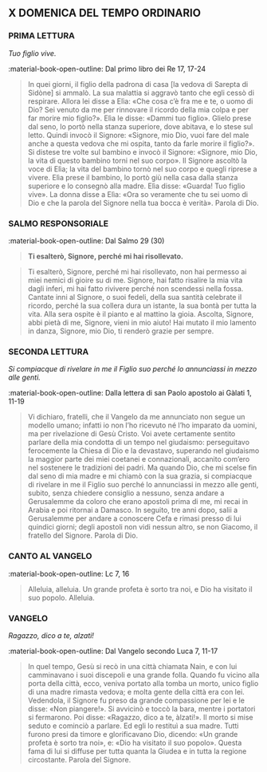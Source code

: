 ## X DOMENICA DEL TEMPO ORDINARIO
> 
### PRIMA LETTURA
*Tuo figlio vive.*

:material-book-open-outline: Dal primo libro dei Re
17, 17-24

> In quei giorni, il figlio della padrona di casa [la vedova di Sarepta di Sidòne] si ammalò. La sua malattia si aggravò tanto che egli cessò di respirare. Allora lei disse a Elìa: «Che cosa c’è fra me e te, o uomo di Dio? Sei venuto da me per rinnovare il ricordo della mia colpa e per far morire mio figlio?». Elìa le disse: «Dammi tuo figlio». Glielo prese dal seno, lo portò nella stanza superiore, dove abitava, e lo stese sul letto. Quindi invocò il Signore: «Signore, mio Dio, vuoi fare del male anche a questa vedova che mi ospita, tanto da farle morire il figlio?». Si distese tre volte sul bambino e invocò il Signore: «Signore, mio Dio, la vita di questo bambino torni nel suo corpo». Il Signore ascoltò la voce di Elìa; la vita del bambino tornò nel suo corpo e quegli riprese a vivere. Elìa prese il bambino, lo portò giù nella casa dalla stanza superiore e lo consegnò alla madre. Elìa disse: «Guarda! Tuo figlio vive». La donna disse a Elìa: «Ora so veramente che tu sei uomo di Dio e che la parola del Signore nella tua bocca è verità». Parola di Dio.
> 
### SALMO RESPONSORIALE
:material-book-open-outline: Dal Salmo 29 (30)

>**Ti esalterò, Signore, perché mi hai risollevato.**

> Ti esalterò, Signore, perché mi hai risollevato,
> non hai permesso ai miei nemici di gioire su di me.
> Signore, hai fatto risalire la mia vita dagli inferi,
> mi hai fatto rivivere perché non scendessi nella fossa.
> Cantate inni al Signore, o suoi fedeli,
> della sua santità celebrate il ricordo,
> perché la sua collera dura un istante,
> la sua bontà per tutta la vita.
> Alla sera ospite è il pianto
> e al mattino la gioia.
> Ascolta, Signore, abbi pietà di me,
> Signore, vieni in mio aiuto!
> Hai mutato il mio lamento in danza,
> Signore, mio Dio, ti renderò grazie per sempre.
> 
### SECONDA LETTURA
*Si compiacque di rivelare in me il Figlio suo perché lo annunciassi in mezzo alle genti.*

:material-book-open-outline: Dalla lettera di san Paolo apostolo ai Gàlati
1, 11-19

> Vi dichiaro, fratelli, che il Vangelo da me annunciato non segue un modello umano; infatti io non l’ho ricevuto né l’ho imparato da uomini, ma per rivelazione di Gesù Cristo. Voi avete certamente sentito parlare della mia condotta di un tempo nel giudaismo: perseguitavo ferocemente la Chiesa di Dio e la devastavo, superando nel giudaismo la maggior parte dei miei coetanei e connazionali, accanito com’ero nel sostenere le tradizioni dei padri. Ma quando Dio, che mi scelse fin dal seno di mia madre e mi chiamò con la sua grazia, si compiacque di rivelare in me il Figlio suo perché lo annunciassi in mezzo alle genti, subito, senza chiedere consiglio a nessuno, senza andare a Gerusalemme da coloro che erano apostoli prima di me, mi recai in Arabia e poi ritornai a Damasco. In seguito, tre anni dopo, salii a Gerusalemme per andare a conoscere Cefa e rimasi presso di lui quindici giorni; degli apostoli non vidi nessun altro, se non Giacomo, il fratello del Signore. Parola di Dio.
> 
### CANTO AL VANGELO
:material-book-open-outline: Lc 7, 16

> Alleluia, alleluia.
> Un grande profeta è sorto tra noi,
> e Dio ha visitato il suo popolo.
> Alleluia.
> 
### VANGELO
*Ragazzo, dico a te, alzati!*

:material-book-open-outline: Dal Vangelo secondo Luca
7, 11-17

> In quel tempo, Gesù si recò in una città chiamata Nain, e con lui camminavano i suoi discepoli e una grande folla. Quando fu vicino alla porta della città, ecco, veniva portato alla tomba un morto, unico figlio di una madre rimasta vedova; e molta gente della città era con lei. Vedendola, il Signore fu preso da grande compassione per lei e le disse: «Non piangere!». Si avvicinò e toccò la bara, mentre i portatori si fermarono. Poi disse: «Ragazzo, dico a te, àlzati!». Il morto si mise seduto e cominciò a parlare. Ed egli lo restituì a sua madre. Tutti furono presi da timore e glorificavano Dio, dicendo: «Un grande profeta è sorto tra noi», e: «Dio ha visitato il suo popolo». Questa fama di lui si diffuse per tutta quanta la Giudea e in tutta la regione circostante. Parola del Signore.
